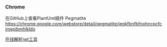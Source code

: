 ### Chrome
在GitHub上查看PlantUml插件
Pegmatite
https://chrome.google.com/webstore/detail/pegmatite/jegkfbnfbfnohncpcfcimepibmhlkldo

[在线解析jwt工具](http://jwt.calebb.net/)
